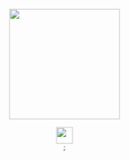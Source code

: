 <p align='center'>
<img src="https://i.imgur.com/HeUMbxS.gif" width="200" height="200">
</p>
<p align='center'>
<img src="https://i.imgur.com/w6mgM1c.gif" width="30" height="30">
</br><sup>;</sup>
</p>
